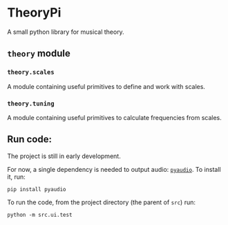 # TheoryPi
A small python library for musical theory.
## `theory` module
### `theory.scales`
A module containing useful primitives to define and work with scales.
### `theory.tuning`
A module containing useful primitives to calculate frequencies from scales.

## Run code:
The project is still in early development.

For now, a single dependency is needed to output audio: [`pyaudio`](https://pypi.org/project/PyAudio/).
To install it, run:
```
pip install pyaudio
```

To run the code, from the project directory (the parent of `src`) run:
```
python -m src.ui.test
```